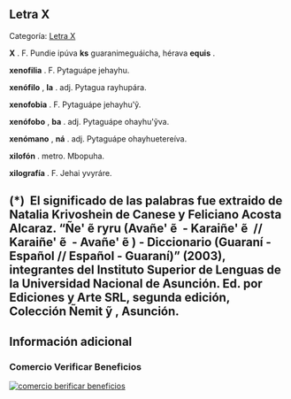 ## Letra X

Categoría: [Letra X](http://descubrircorrientes.com.ar/2012/index.php/1464-diccionario-guarani/espanol-guarani/letra-x)

**X** . F. Pundie ipúva **ks** guaranimeguáicha, hérava **equis** .

**xenofilia** . F. Pytaguápe jehayhu.

**xenófilo** , **la** . adj. Pytagua rayhupára.

**xenofobia** . F. Pytaguápe jehayhu'ỹ.

**xenófobo** , **ba** . adj. Pytaguápe ohayhu'ỹva.

**xenómano** , **ná** . adj. Pytaguápe ohayhuetereíva.

**xilofón** . metro. Mbopuha.

**xilografía** . F. Jehai yvyráre.

## **(\*)**  El significado de las palabras fue extraido de Natalia Krivoshein de Canese y Feliciano Acosta Alcaraz. “Ñe' ẽ ryru (Avañe' ẽ  - Karaiñe' ẽ  // Karaiñe' ẽ  - Avañe' ẽ ) - Diccionario (Guaraní - Español // Español - Guaraní)” (2003), integrantes del Instituto Superior de Lenguas de la Universidad Nacional de Asunción. Ed. por Ediciones y Arte SRL, segunda edición, Colección Ñemit ỹ , Asunción.

## Información adicional

### Comercio Verificar Beneficios

[![comercio berificar beneficios](http://descubrircorrientes.com.ar/2012/index.php/1464-diccionario-guarani/espanol-guarani/images/botones_beneficios/comercio_berificar_beneficios.png)](http://descubrircomercio.zapto.org/)